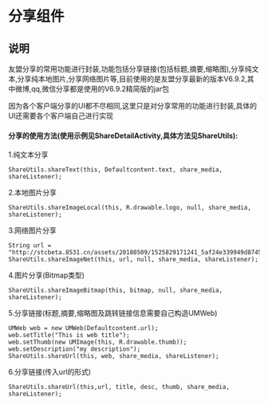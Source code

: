 # 分享组件
## 说明
友盟分享的常用功能进行封装,功能包括分享链接(包括标题,摘要,缩略图),分享纯文本,分享纯本地图片,分享网络图片等,目前使用的是友盟分享最新的版本V6.9.2,其中微博,qq,微信分享都是使用的V6.9.2精简版的jar包

因为各个客户端分享的UI都不尽相同,这里只是对分享常用的功能进行封装,具体的UI还需要各个客户端自己进行实现

#### 分享的使用方法(使用示例见ShareDetailActivity,具体方法见ShareUtils):
1.纯文本分享

    ShareUtils.shareText(this, Defaultcontent.text, share_media, shareListener);

2.本地图片分享

    ShareUtils.shareImageLocal(this, R.drawable.logo, null, share_media, shareListener);

3.网络图片分享

    String url = "http://stcbeta.8531.cn/assets/20180509/1525829171241_5af24e339949d8745a229fee.jpeg";
    ShareUtils.shareImageNet(this, url, null, share_media, shareListener);

4.图片分享(Bitmap类型)

    ShareUtils.shareImageBitmap(this, bitmap, null, share_media, shareListener);

5.分享链接(标题,摘要,缩略图及跳转链接信息需要自己构造UMWeb)


    UMWeb web = new UMWeb(Defaultcontent.url);
    web.setTitle("This is web title");
    web.setThumb(new UMImage(this, R.drawable.thumb));
    web.setDescription("my description");
    ShareUtils.shareUrl(this, web, share_media, shareListener);


6.分享链接(传入url的形式)

    ShareUtils.shareUrl(this,url, title, desc, thumb, share_media, shareListener);
